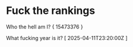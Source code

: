 # Fuck the rankings

Who the hell am I?
{ 15473376 }

What fucking year is it?
[ 2025-04-11T23:20:00Z ]
